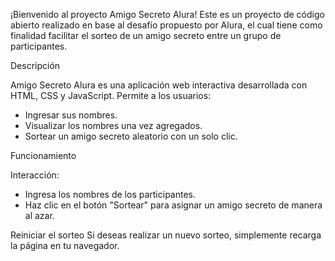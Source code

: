 ¡Bienvenido al proyecto Amigo Secreto Alura!
Este es un proyecto de código abierto realizado en base al desafío propuesto por Alura, el cual tiene como finalidad facilitar el sorteo de un amigo secreto entre un grupo de participantes.

Descripción

Amigo Secreto Alura es una aplicación web interactiva desarrollada con HTML, CSS y JavaScript. Permite a los usuarios:

- Ingresar sus nombres.
- Visualizar los nombres una vez agregados.
- Sortear un amigo secreto aleatorio con un solo clic.

Funcionamiento

Interacción:
- Ingresa los nombres de los participantes.
- Haz clic en el botón "Sortear" para asignar un amigo secreto de manera al azar.

Reiniciar el sorteo
Si deseas realizar un nuevo sorteo, simplemente recarga la página en tu navegador.


